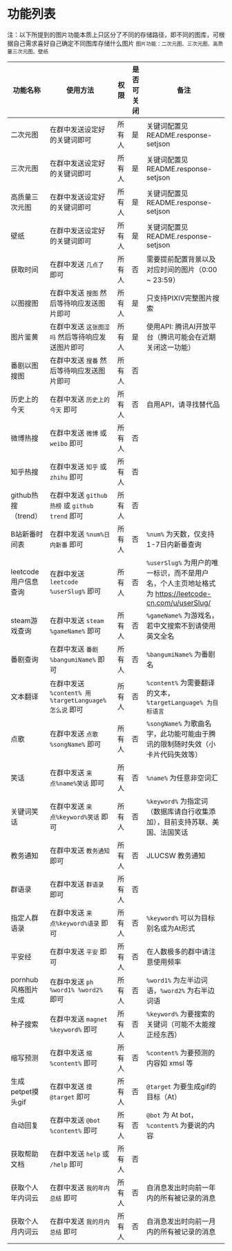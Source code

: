 # 功能列表

注：以下所提到的图片功能本质上只区分了不同的存储路径，即不同的图库，可根据自己需求喜好自己确定不同图库存储什么图片
`图片功能：二次元图、三次元图、高质量三次元图、壁纸`

| 功能名称 |  使用方法   | 权限 | 是否可关闭 | 备注 |
|  ----  |  ----  |  ---- | ---- | ---- |
| 二次元图 | 在群中发送设定好的关键词即可 | 所有人 | 是 | 关键词配置见 README.response-setjson |
| 三次元图 | 在群中发送设定好的关键词即可 | 所有人 | 是 | 关键词配置见 README.response-setjson |
| 高质量三次元图 | 在群中发送设定好的关键词即可 | 所有人 | 是 | 关键词配置见 README.response-setjson |
| 壁纸 | 在群中发送设定好的关键词即可 | 所有人 | 是 | 关键词配置见 README.response-setjson |
| 获取时间 | 在群中发送 `几点了` 即可 | 所有人 | 否 | 需要提前配置背景以及对应时间的图片（0:00 ~ 23:59）|
| 以图搜图 | 在群中发送 `搜图` 然后等待响应发送图片即可 | 所有人 | 是 | 只支持PIXIV完整图片搜索 |
| 图片鉴黄 | 在群中发送 `这张图涩吗` 然后等待响应发送图片即可 | 所有人 | 是 | 使用API: 腾讯AI开放平台（腾讯可能会在近期关闭这一功能）|
| 番剧以图搜图 | 在群中发送 `搜番` 然后等待响应发送图片即可 | 所有人 | 否 |  |
| 历史上的今天 | 在群中发送 `历史上的今天` 即可 | 所有人 | 否 | 自用API，请寻找替代品 |
| 微博热搜 | 在群中发送 `微博` 或 `weibo` 即可 | 所有人 | 否 |  |
| 知乎热搜 | 在群中发送 `知乎` 或 `zhihu` 即可 | 所有人 | 否 |  |
| github热搜（trend） | 在群中发送 `github热榜` 或 `github trend` 即可 | 所有人 | 否 |  |
| B站新番时间表 | 在群中发送 `%num%日内新番` 即可 | 所有人 | 否 | `%num%` 为天数，仅支持1-7日内新番查询 |
| leetcode用户信息查询 | 在群中发送 `leetcode %userSlug%` 即可 | 所有人 | 否 | `%userSlug%` 为用户的唯一标识，而不是用户名，个人主页地址格式为 https://leetcode-cn.com/u/userSlug/ |
| steam游戏查询 | 在群中发送 `steam %gameName%` 即可 | 所有人 | 否 | `%gameName%` 为游戏名，若中文搜索不到请使用英文全名 |
| 番剧查询 | 在群中发送 `番剧 %bangumiName%` 即可 | 所有人 | 否 | `%bangumiName%` 为番剧名 |
| 文本翻译 | 在群中发送 `%content% 用 %targetLanguage% 怎么说` 即可 | 所有人 | 否 | `%content%` 为需要翻译的文本，`%targetLanguage% 为目标语言` |
| 点歌 | 在群中发送 `点歌 %songName%` 即可 | 所有人 | 否 | `%songName%` 为歌曲名字，此功能可能由于腾讯的限制随时失效（小卡片代码失效等） |
| 笑话 | 在群中发送 `来点%name%笑话` 即可 | 所有人 | 否 | `%name%` 为任意非空词汇 |
| 关键词笑话 | 在群中发送 `来点%keyword%笑话` 即可 | 所有人 | 否 | `%keyword%` 为指定词（数据库请自行收集添加），目前支持苏联、美国、法国笑话 |
| 教务通知 | 在群中发送 `教务通知` 即可 | 所有人 | 否 | JLUCSW 教务通知 |
| 群语录 | 在群中发送 `群语录` 即可 | 所有人 | 否 |  |
| 指定人群语录 | 在群中发送 `来点%keyword%语录` 即可 | 所有人 | 否 | `%keyword%` 可以为目标别名或为At形式 |
| 平安经 | 在群中发送 `平安` 即可 | 所有人 | 否 | 在人数极多的群中请注意使用频率 |
| pornhub风格图片生成 | 在群中发送 `ph %word1% %word2%` 即可 | 所有人 | 否 | `%word1%` 为左半边词语，`%word2%` 为右半边词语 |
| 种子搜索 | 在群中发送 `magnet %keyword%` 即可 | 所有人 | 否 | `%keyword%` 为要搜索的关键词（可能不太能搜正经东西） |
| 缩写预测 | 在群中发送 `缩 %content%` 即可 | 所有人 | 否 | `%content%` 为要预测的内容如 xmsl 等 |
| 生成petpet摸头gif | 在群中发送 `摸 @target` 即可 | 所有人 | 否 | `@target` 为要生成gif的目标（At） |
| 自动回复 | 在群中发送 `@bot %content%` 即可 | 所有人 | 否 | `@bot` 为 At bot，`%content%` 为要说的内容 |
| 获取帮助文档 | 在群中发送 `help` 或 `/help` 即可 | 所有人 | 否 |  |
| 获取个人年内词云 | 在群中发送 `我的年内总结` 即可 | 所有人 | 否 | 自消息发出时向前一年内的所有被记录的消息 |
| 获取个人月内词云 | 在群中发送 `我的月内总结` 即可 | 所有人 | 否 | 自消息发出时向前一月内的所有被记录的消息 |